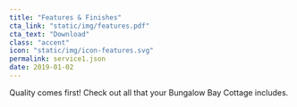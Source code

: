 ```yaml
---
title: "Features & Finishes"
cta_link: "static/img/features.pdf"
cta_text: "Download"
class: "accent"
icon: "static/img/icon-features.svg"
permalink: service1.json
date: 2019-01-02
---
```

Quality comes first! Check out all that your Bungalow Bay Cottage includes.